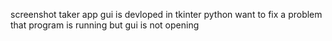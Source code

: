 screenshot taker app gui is devloped in tkinter python
want to fix a problem that program is running but gui is not opening
